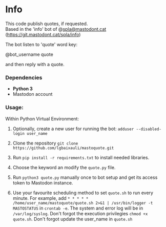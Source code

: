 # Info
This code publish quotes, if requested.  
Based in the 'info' bot of @spla@mastodont.cat (https://git.mastodont.cat/spla/info)

The bot listen to 'quote' word key:

@bot_username quote

and then reply with a quote.

### Dependencies

-   **Python 3**
-   Mastodon account

### Usage:

Within Python Virtual Environment:

1. Optionally, create a new user for running the bot: `adduser --disabled-login user_name`

2. Clone the repository `git clone https://github.com/lgbaixauli/mastoquote.git` 

3. Run `pip install -r requirements.txt` to install needed libraries.  

4. Choose the keyword an modify the `quote.py` file.

5. Run `python3 quote.py` manually once to bot setup and get its access token to Mastodon instance.

6. Use your favourite scheduling method to set `quote.sh` to run every minute. For example, 
   add  `* * * * * /home/user_name/mastoquote/quote.sh 2>&1 | /usr/bin/logger -t MASTOSTATUS` in 
   `crontab -e`. The system and error log will be in `/var/log/syslog`. 
   Don't forgot the execution privilegies `chmod +x quote.sh`. 
   Don't forgot update the user_name in `quote.sh`